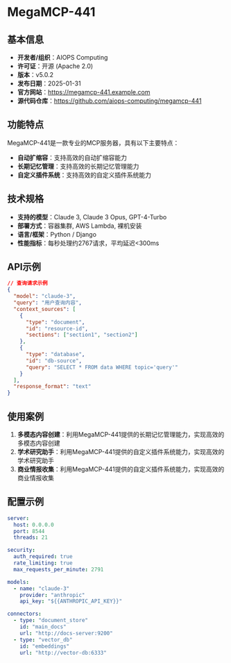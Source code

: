 # MegaMCP-441

## 基本信息

- **开发者/组织**：AIOPS Computing
- **许可证**：开源 (Apache 2.0)
- **版本**：v5.0.2
- **发布日期**：2025-01-31
- **官方网站**：https://megamcp-441.example.com
- **源代码仓库**：https://github.com/aiops-computing/megamcp-441

## 功能特点

MegaMCP-441是一款专业的MCP服务器，具有以下主要特点：

- **自动扩缩容**：支持高效的自动扩缩容能力
- **长期记忆管理**：支持高效的长期记忆管理能力
- **自定义插件系统**：支持高效的自定义插件系统能力


## 技术规格

- **支持的模型**：Claude 3, Claude 3 Opus, GPT-4-Turbo
- **部署方式**：容器集群, AWS Lambda, 裸机安装
- **语言/框架**：Python / Django
- **性能指标**：每秒处理约2767请求，平均延迟<300ms

## API示例

```json
// 查询请求示例
{
  "model": "claude-3",
  "query": "用户查询内容",
  "context_sources": [
    {
      "type": "document",
      "id": "resource-id",
      "sections": ["section1", "section2"]
    },
    {
      "type": "database",
      "id": "db-source",
      "query": "SELECT * FROM data WHERE topic='query'"
    }
  ],
  "response_format": "text"
}
```

## 使用案例

1. **多模态内容创建**：利用MegaMCP-441提供的长期记忆管理能力，实现高效的多模态内容创建
2. **学术研究助手**：利用MegaMCP-441提供的自定义插件系统能力，实现高效的学术研究助手
3. **商业情报收集**：利用MegaMCP-441提供的自定义插件系统能力，实现高效的商业情报收集


## 配置示例

```yaml
server:
  host: 0.0.0.0
  port: 8544
  threads: 21

security:
  auth_required: true
  rate_limiting: true
  max_requests_per_minute: 2791

models:
  - name: "claude-3"
    provider: "anthropic"
    api_key: "${{ANTHROPIC_API_KEY}}"

connectors:
  - type: "document_store"
    id: "main_docs"
    url: "http://docs-server:9200"
  - type: "vector_db"
    id: "embeddings"
    url: "http://vector-db:6333"
```